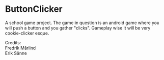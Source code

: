 ButtonClicker
=============

A school game project.
The game in question is an android game where you will push a button and you gather "clicks". Gameplay wise it will be very cookie-clicker esque.

Credits:  
Fredrik Mårlind     
Erik Sänne    
